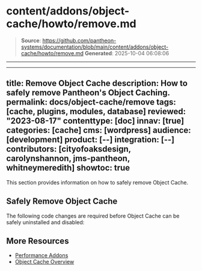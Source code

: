 # content/addons/object-cache/howto/remove.md

> **Source**: https://github.com/pantheon-systems/documentation/blob/main/content/addons/object-cache/howto/remove.md
> **Generated**: 2025-10-04 06:08:06

---

---
title: Remove Object Cache
description: How to safely remove Pantheon's Object Caching.
permalink: docs/object-cache/remove
tags: [cache, plugins, modules, database]
reviewed: "2023-08-17"
contenttype: [doc]
innav: [true]
categories: [cache]
cms: [wordpress]
audience: [development]
product: [--]
integration: [--]
contributors: [cityofoaksdesign, carolynshannon, jms-pantheon, whitneymeredith]
showtoc: true
---

This section provides information on how to safely remove Object Cache.

## Safely Remove Object Cache

The following code changes are required before Object Cache can be safely uninstalled and disabled:

<TabList>

<Tab title="WP Redis" id="wp-uninstall" active={true}>

<Partial file="remove-addons/wp-redis.md" />

</Tab>

<Tab title="Drupal" id="drops-uninstall">

<Partial file="remove-addons/drupal-redis.md" />

</Tab>

</TabList>

## More Resources

- [Performance Addons](/addons)
- [Object Cache Overview](/object-cache)
